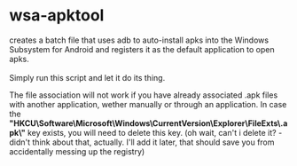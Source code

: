 # wsa-apktool
creates a batch file that uses adb to auto-install apks into the Windows Subsystem for Android and registers it as the default application to open apks.
<br><br>
Simply run this script and let it do its thing.

The file association will not work if you have already associated .apk files with another application, wether manually or through an application. In case the <b>"HKCU\Software\Microsoft\Windows\CurrentVersion\Explorer\FileExts\\.apk\\"</b> key exists, you will need to delete this key. (oh wait, can't i delete it? - didn't think about that, actually. I'll add it later, that should save you from accidentally messing up the registry)
